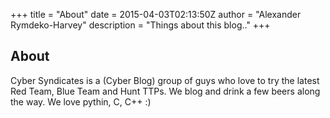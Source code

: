 +++
title = "About"
date = 2015-04-03T02:13:50Z
author = "Alexander Rymdeko-Harvey"
description = "Things about this blog.."
+++

## About

Cyber Syndicates is a (Cyber Blog) group of guys who love to try the latest Red Team, Blue Team and Hunt TTPs. We blog and drink a few beers along the way. We love pythin, C, C++ :)
 